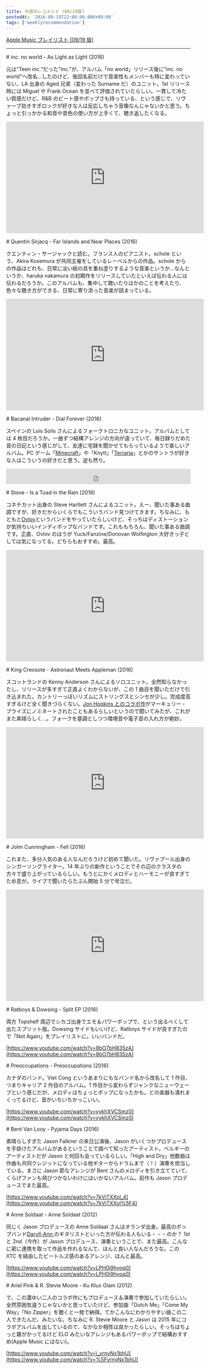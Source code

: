 ```yaml
---
title: 今週のレコメンド (09/19版)
postedAt: '2016-09-19T22:08:00.000+09:00'
tags: ['weeklyrecommendation']
---
```


[Apple Music プレイリスト (09/19 版)](https://itunes.apple.com/jp/playlist/jin-zhounorekomendo-09-19ban/idpl.c183b0d5e27c488e880aafe2c2ce033c)

---

\# inc. no world - As Light as Light (2016)

元は"Teen inc.“だった"inc."が、アルバム「no world」リリース後に"inc. no world"へ改名…したのけど、毎回名前だけで音楽性もメンバーも特に変わっていない、LA 出身の Aged 兄弟（変わった Surname だ）のユニット。1st リリース時には Miguel や Frank Ocean を並べて評価されていたらしい。一貫して冷たい質感だけど、R&B のビート感やポップさも持っている、という感じで、リヴァーブ効きすぎロックが好きな人は反応しちゃう音像なんじゃないかと思う。ちょっと引っかかる和音や音色の使い方が上手くて、聴き返したくなる。

<iframe id="youtube_iframe" src="https://www.youtube.com/embed/AWOuOqjJW8U?feature=oembed&amp;enablejsapi=1&amp;origin=https://safe.txmblr.com&amp;wmode=opaque" allowfullscreen="" width="540" frameborder="0" height="304"></iframe>

\# Quentin Sirjacq - Far Islands and Near Places (2016)

クエンティン・サージャックと読む。フランス人のピアニスト。schole という、Akira Kosemura が共同主催をしているレーベルからの作品。schole からの作品はどれも、日常に淡い絵の具を重ね塗りするような音楽というか…なんというか、haruka nakamura の初期作をリリースしていたといえば伝わる人には伝わるだろうか。このアルバムも、集中して聴いたりほかのことを考えたり、色々な聴き方ができる、日常に寄り添った音楽が詰まっている。

<iframe src="https://www.youtube.com/embed/PeZ703em0Tc?feature=oembed&amp;enablejsapi=1&amp;origin=https://safe.txmblr.com&amp;wmode=opaque" allowfullscreen="" width="540" frameborder="0" height="304"></iframe>

\# Bacanal Intruder - Dial Forever (2016)

スペインの Luis Solis さんによるフォークトロニカなユニット。アルバムとしては 4 枚目だろうか。一曲ずつ結構アレンジの方向が違っていて、毎日録りだめた音の日記という感じがして、友達に宅録を聞かせてもらっているようで楽しいアルバム。PC ゲーム「[Minecraft](https://itun.es/jp/reivz)」や「Knytt」「[Terraria](https://itun.es/jp/XofGC)」とかのサントラが好きな人はこういうの好きだと思う。逆も然り。

<iframe style="border: 0; width: 100%; height: 42px;" src="https://bandcamp.com/EmbeddedPlayer/album=3145019570/size=small/bgcol=ffffff/linkcol=0687f5/track=423436276/transparent=true/" seamless=""><a href="http://bacanalintruder.bandcamp.com/album/dial-forever-2">Dial Forever by Bacanal Intruder</a></iframe>

\# Stove - Is a Toad in the Rain (2016)

コネチカット出身の Steve Hartlett さんによるユニット。えー、聞いた事ある曲調ですが、好きだからいくらでもこういうバンド見つけてきます。ちなみに、もともと[Ovlov](https://itun.es/jp/Cisz-)というバンドをやっていたらしいけど、そっちはディストーションが気持ちいいインディポップなバンドです。これももちろん、聞いた事ある曲調です。正直、Ovlov のほうが Yuck/Fanzine/Donovan Wolfington 大好きっ子としては気になってる。どちらもおすすめ。最高。

<iframe src="https://www.youtube.com/embed/tR6jDwo4UEc?feature=oembed&amp;enablejsapi=1&amp;origin=https://safe.txmblr.com&amp;wmode=opaque" allowfullscreen="" width="540" frameborder="0" height="304"></iframe>

\# King Creosote - Astronaut Meets Appleman (2016)

スコットランドの Kenny Anderson さんによるソロユニット。全然知らなかったし、リリースが多すぎて正直よくわからないが、この 1 曲目を聞いただけで引き込まれた。カントリーっぽいリズムにストリングスとシンセが少し。完成度高すぎるけど全く聞きづらくない。[Jon Hopkins とのコラボ作](https://itun.es/jp/m3uAz)がマーキュリー・プライズにノミネートされたこともあるらしいというので聞いてみたが、これがまた素晴らしく…。フォークを基調としつつ環境音や電子音の入れ方が絶妙。

<iframe src="https://www.youtube.com/embed/JCqXVTnGzgU?feature=oembed&amp;enablejsapi=1&amp;origin=https://safe.txmblr.com&amp;wmode=opaque" allowfullscreen="" width="540" frameborder="0" height="304"></iframe>

\# John Cunningham - Fell (2016)

これまた、多分人気のある人なんだろうけど初めて聞いた。リヴァプール出身のシンガーソングライター。14 年ぶりの新作ということでその辺のクラスタの方々で盛り上がっているらしい。もうとにかくメロディとハーモニーが良すぎてため息が。ライブで聞いたらたぶん開始 5 分で号泣だ。

<iframe src="https://www.youtube.com/embed/p0ugjCI6LKs?feature=oembed&amp;enablejsapi=1&amp;origin=https://safe.txmblr.com&amp;wmode=opaque" allowfullscreen="" width="540" frameborder="0" height="304"></iframe>

\# Ratboys & Dowsing - Split EP (2016)

両方 Topshelf 周辺でシカゴ出身でエモ＆パワーポップで、という出るべくして出たスプリット版。Dowsing サイドもいいけど、Ratboys サイドが良すぎたので「Not Again」をプレイリストに。いいバンドだ。

[https://www.youtube.com/watch?v=8bO7bH835zA](https://www.youtube.com/watch?v=8bO7bH835zA)

\# Preoccupations - Preoccupations (2016)

カナダのバンド。Viet Cong というあまりにもなバンド名から改名して 1 作目、つまりキャリア 2 作目のアルバム。1 作目から変わらずジャンクなニューウェーブという感じだが、メロディはちょっとポップになったかも。どの楽器も潰れまくってるけど、音がいちいちかっこいい。

[https://www.youtube.com/watch?v=vykhXVCSmz0](https://www.youtube.com/watch?v=vykhXVCSmz0)

\# Bent Van Looy - Pyjama Days (2016)

素晴らしすぎた Jason Falkner の来日公演後、Jason がいくつかプロデュースを手掛けたアルバムがあるということで調べて知ったアーティスト。ベルギーのアーティストだが Jason と何回も会っているらしい。「High and Dry」他数曲は作曲も共同クレジットになっている他ギターからドラムまで（！）演奏を担当している。まさに Jason 節なアレンジが Bent さんのメロディを引き立てていて、くらげファンも飛びつかないわけにはいかないアルバム。前作も Jason プロデュースでまた最高。

[https://www.youtube.com/watch?v=7kViTXXol_4](https://www.youtube.com/watch?v=7kViTXXol%5F4)

\# Anne Soldaat - Anne Soldaat (2012)

同じく Jason プロデュースの Anne Soldaat さんはオランダ出身。最高のポップバンド[Daryll-Ann ](https://itun.es/jp/fqQgv)のギタリストといった方が伝わる人もいる・・・のか？ 1st と 2nd（今作）が Jason プロデュース、演奏ということで、また最高。こんなに密に連携を取って作品を作れるなんて、ほんと良い人なんだろうな。この XTC を経由したビートルズ感のあるアレンジ、ほんと最高。

[https://www.youtube.com/watch?v=LPH0i9hyoq0](https://www.youtube.com/watch?v=LPH0i9hyoq0)

\# Ariel Pink & R. Stevie Moore - Ku Klux Glam (2012)

で、この濃ゆい二人のコラボ作にもプロデュース＆演奏で参加していたらしい。全然雰囲気違うじゃないかと思っていたけど、参加曲「Dutch Me」「Come My Way」「No Zipper」を聴くと一発で納得。てかこんなにわかりやすい曲この二人できたんだ、みたいな。ちなみに R. Stevie Moore と Jason は 2015 年にコラボアルバムを出しているので、なかなか相性は良かったらしい。そっちはちょっと霧がかってるけど ELO みたいなアレンジもあるパワーポップで結構おすすめ(Apple Music にはない)。

[https://www.youtube.com/watch?v=\_vrnyNx1bhU](https://www.youtube.com/watch?v=%5FvrnyNx1bhU)
